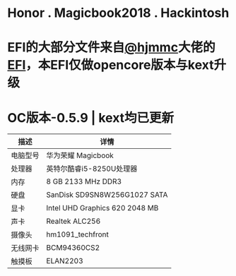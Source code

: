 # Honor  .  Magicbook2018  .  Hackintosh

# EFI的大部分文件来自[@hjmmc](https://github.com/hjmmc)大佬的[EFI]( https://github.com/hjmmc/Honor-Magicbook )，本EFI仅做opencore版本与kext升级

# OC版本-0.5.9 | kext均已更新

| 描述   | 详情                                                  |
| ------------------- | ------------------------------------------- |
| 电脑型号      | 华为荣耀 Magicbook      |
| 处理器           | 英特尔酷睿i5-8250U处理器     |
| 内存              | 8 GB 2133 MHz DDR3              |
| 硬盘           | SanDisk SD9SN8W256G1027 SATA    |
| 显卡 | Intel UHD Graphics 620 2048 MB                     |
| 声卡         | Realtek ALC256           |
| 摄像头 | hm1091_techfront |
| 无线网卡       | BCM94360CS2                       |
| 触摸板 | ELAN2203 |

